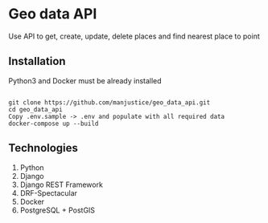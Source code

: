 # Geo data API

Use API to get, create, update, delete places and find nearest place to point

## Installation

Python3 and Docker must be already installed

```shell

git clone https://github.com/manjustice/geo_data_api.git
cd geo_data_api
Copy .env.sample -> .env and populate with all required data
docker-compose up --build
```


## Technologies

1. Python
2. Django
3. Django REST Framework
4. DRF-Spectacular
5. Docker
6. PostgreSQL + PostGIS
